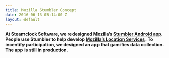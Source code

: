 ```yaml
---
title: Mozilla Stumbler Concept
date: 2016-06-13 05:14:00 Z
layout: default
---
```


**At Steamclock Software, we redesigned Mozilla’s [Stumbler Android app](https://location.services.mozilla.com/apps). People use Stumbler to help develop [Mozilla’s Location Services](https://location.services.mozilla.com/). To incentify participation, we designed an app that gamifies data collection. The app is still in production.**